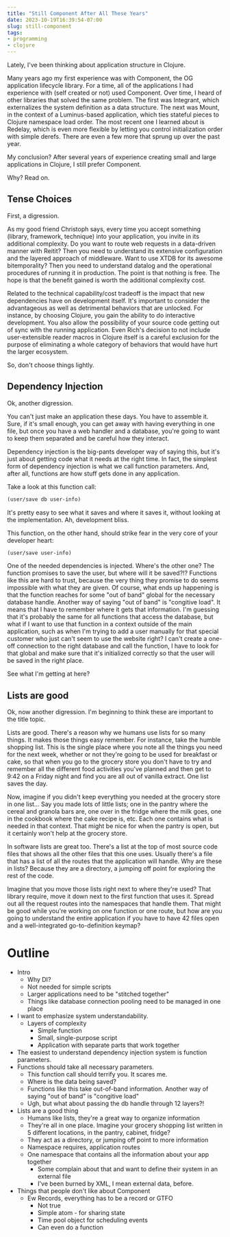 ```yaml
---
title: "Still Component After All These Years"
date: 2023-10-19T16:39:54-07:00
slug: still-component
tags:
- programming
- clojure
---
```


Lately, I've been thinking about application structure in Clojure.

Many years ago my first experience was with Component, the OG application lifecycle library. For a time, all of the applications I had experience with (self created or not) used Component. Over time, I heard of other libraries that solved the same problem. The first was Integrant, which externalizes the system definition as a data structure. The next was Mount, in the context of a Luminus-based application, which ties stateful pieces to Clojure namespace load order. The most recent one I learned about is Redelay, which is even more flexible by letting you control initialization order with simple derefs. There are even a few more that sprung up over the past year.

My conclusion? After several years of experience creating small and large applications in Clojure, I still prefer Component.

Why? Read on.

<!--more-->

## Tense Choices

First, a digression.

As my good friend Christoph says, every time you accept something (library, framework, technique) into your application, you invite in its additional complexity. Do you want to route web requests in a data-driven manner with Reitit? Then you need to understand its extensive configuration and the layered approach of middleware. Want to use XTDB for its awesome bitemporality? Then you need to understand datalog and the operational procedures of running it in production. The point is that nothing is free. The hope is that the benefit gained is worth the additional complexity cost.

Related to the technical capability/cost tradeoff is the impact that new dependencies have on development itself. It's important to consider the advantageous as well as detrimental behaviors that are unlocked. For instance, by choosing Clojure, you gain the ability to do interactive development. You also allow the possibility of your source code getting out of sync with the running application. Even Rich's decision to not include user-extensible reader macros in Clojure itself is a careful exclusion for the purpose of eliminating a whole category of behaviors that would have hurt the larger ecosystem.

So, don't choose things lightly.

## Dependency Injection

Ok, another digression.

You can't just make an application these days. You have to assemble it. Sure, if it's small enough, you can get away with having everything in one file, but once you have a web handler and a database, you're going to want to keep them separated and be careful how they interact.

Dependency injection is the big-pants developer way of saying this, but it's just about getting code what it needs at the right time. In fact, the simplest form of dependency injection is what we call function parameters. And, after all, functions are how stuff gets done in any application.

Take a look at this function call:

```clojure
(user/save db user-info)
```

It's pretty easy to see what it saves and where it saves it, without looking at the implementation. Ah, development bliss.

This function, on the other hand, should strike fear in the very core of your developer heart:

```clojure
(user/save user-info)
```

One of the needed dependencies is injected. Where's the other one? The function promises to save the user, but where will it be saved?!? Functions like this are hard to trust, because the very thing they promise to do seems impossible with what they are given. Of course, what ends up happening is that the function reaches for some "out of band" global for the necessary database handle. Another way of saying "out of band" is "congitive load". It means that I have to remember where it gets that information. I'm guessing that it's probably the same for all functions that access the database, but what if I want to use that function in a context outside of the main application, such as when I'm trying to add a user manually for that special customer who just can't seem to use the website right? I can't create a one-off connection to the right database and call the function, I have to look for that global and make sure that it's initialized correctly so that the user will be saved in the right place.

See what I'm getting at here?

## Lists are good

Ok, now another digression. I'm beginning to think these are important to the title topic.

Lists are good. There's a reason why we humans use lists for so many things. It makes those things easy remember. For instance, take the humble shopping list. This is the single place where you note all the things you need for the next week, whether or not they're going to be used for breakfast or cake, so that when you go to the grocery store you don't have to try and remember all the different food activities you've planned and then get to 9:42 on a Friday night and find you are all out of vanilla extract. One list saves the day.

Now, imagine if you didn't keep everything you needed at the grocery store in one list... Say you made lots of little lists; one in the pantry where the cereal and granola bars are, one over in the fridge where the milk goes, one in the cookbook where the cake recipe is, etc. Each one contains what is needed in that context. That might be nice for when the pantry is open, but it certainly won't help at the grocery store.

In software lists are great too. There's a list at the top of most source code files that shows all the other files that this one uses. Usually there's a file that has a list of all the routes that the application will handle. Why are these in lists? Because they are a directory, a jumping off point for exploring the rest of the code.

Imagine that you move those lists right next to where they're used? That library require, move it down next to the first function that uses it. Spread out all the request routes into the namespaces that handle them. That might be good while you're working on one function or one route, but how are you going to understand the entire application if you have to have 42 files open and a well-integrated go-to-definition keymap?

# Outline

* Intro
  * Why DI?
  * Not needed for simple scripts
  * Larger applications need to be "stitched together"
  * Things like database connection pooling need to be managed in one place
* I want to emphasize system understandability.
  * Layers of complexity
    * Simple function
	* Small, single-purpose script
	* Application with separate parts that work together
* The easiest to understand dependency injection system is function parameters.
* Functions should take all necessary parameters.
  * This function call should terrify you. It scares me.
  * Where is the data being saved?
  * Functions like this take out-of-band information. Another way of saying "out of band" is "congitive load"
  * Ugh, but what about passing the db handle through 12 layers?!
* Lists are a good thing
  * Humans like lists, they're a great way to organize information
  * They're all in one place. Imagine your grocery shopping list written in 5 different locations, in the pantry, cabinet, fridge?
  * They act as a directory, or jumping off point to more information
  * Namespace requires, application routes
  * One namespace that contains all the information about your app together
    * Some complain about that and want to define their system in an external file
  	* I've been burned by XML, I mean external data, before.
* Things that people don't like about Component
  * Ew Records, everything has to be a record or GTFO
    * Not true
  	* Simple atom - for sharing state
	* Time pool object for scheduling events
	* Can even do a function
